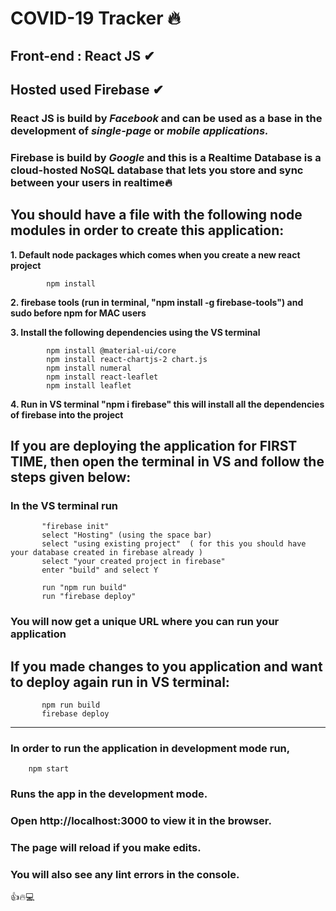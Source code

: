 # COVID-19 Tracker 🔥

## **Front-end : React JS** ✔

## **Hosted used Firebase** ✔

### **React JS** is build by _Facebook_ and can be used as a base in the development of _single-page_ or _mobile applications._

### **Firebase** is build by _Google_ and this is a Realtime Database is a cloud-hosted NoSQL database that lets you store and sync between your users in realtime🔥

## You should have a file with the following node modules in order to create this application:

**1. Default node packages which comes when you create a new react project**
            
            npm install

**2. firebase tools (run in terminal, "npm install -g firebase-tools") and sudo before npm for MAC users**

**3. Install the following dependencies using the VS terminal**

            npm install @material-ui/core
            npm install react-chartjs-2 chart.js
            npm install numeral
            npm install react-leaflet
            npm install leaflet

**4. Run in VS terminal "npm i firebase" this will install all the dependencies of firebase into the project**

## If you are deploying the application for FIRST TIME, then open the terminal in VS and follow the steps given below:

### In the VS terminal run

           "firebase init"
           select "Hosting" (using the space bar)
           select "using existing project"  ( for this you should have your database created in firebase already )
           select "your created project in firebase"
           enter "build" and select Y

           run "npm run build"
           run "firebase deploy"

### You will now get a unique URL where you can run your application

## If you made changes to you application and want to deploy again run in VS terminal:

           npm run build
           firebase deploy

---
### In order to run the application in development mode run,
        npm start
        
### Runs the app in the development mode.
### Open http://localhost:3000 to view it in the browser.
### The page will reload if you make edits.
### You will also see any lint errors in the console.

👍🔥💻

